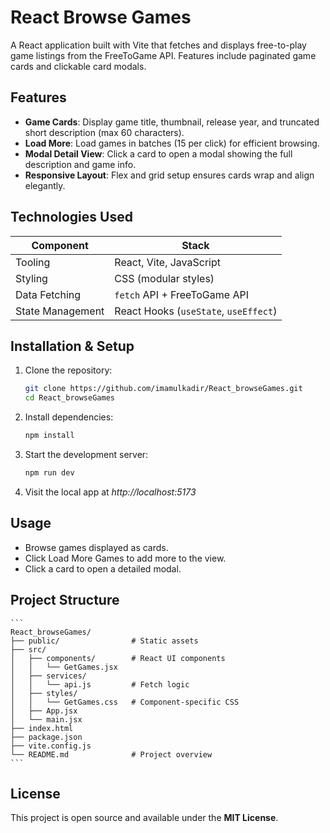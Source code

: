 # React Browse Games

A React application built with Vite that fetches and displays free-to-play game listings from the FreeToGame API. Features include paginated game cards and clickable card modals.

## Features

- **Game Cards**: Display game title, thumbnail, release year, and truncated short description (max 60 characters).
- **Load More**: Load games in batches (15 per click) for efficient browsing.
- **Modal Detail View**: Click a card to open a modal showing the full description and game info.
- **Responsive Layout**: Flex and grid setup ensures cards wrap and align elegantly.

## Technologies Used

| Component        | Stack                                 |
| ---------------- | ------------------------------------- |
| Tooling          | React, Vite, JavaScript               |
| Styling          | CSS (modular styles)                  |
| Data Fetching    | `fetch` API + FreeToGame API          |
| State Management | React Hooks (`useState`, `useEffect`) |

## Installation & Setup

1. Clone the repository:

   ```bash
   git clone https://github.com/imamulkadir/React_browseGames.git
   cd React_browseGames
   ```

2. Install dependencies:

   ```bash
   npm install
   ```

3. Start the development server:

   ```bash
   npm run dev
   ```

4. Visit the local app at _http://localhost:5173_

## Usage

- Browse games displayed as cards.
- Click Load More Games to add more to the view.
- Click a card to open a detailed modal.

## Project Structure

    ```
    React_browseGames/
    ├── public/                # Static assets
    ├── src/
    │   ├── components/        # React UI components
    │   │   └── GetGames.jsx
    │   ├── services/
    │   │   └── api.js         # Fetch logic
    │   ├── styles/
    │   │   └── GetGames.css   # Component-specific CSS
    │   ├── App.jsx
    │   └── main.jsx
    ├── index.html
    ├── package.json
    ├── vite.config.js
    └── README.md              # Project overview
    ```

## License

This project is open source and available under the **MIT License**.
